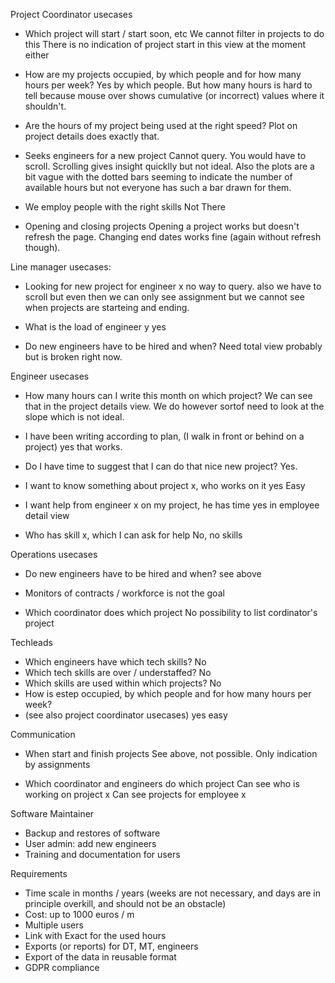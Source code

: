 Project Coordinator usecases
- Which project will start / start soon, etc
  We cannot filter in projects to do this
  There is no indication of project start in this view at the moment either

- How are my projects occupied, by which people and for how many hours per week?
  Yes by which people. But how many hours is hard to tell because mouse over shows cumulative (or incorrect) values where it shouldn't.

- Are the hours of my project being used at the right speed?
  Plot on project details does exactly that.

- Seeks engineers for a new project
  Cannot query. You would have to scroll. Scrolling gives insight quicklly but not ideal. Also the plots are a bit vague with the dotted bars seeming to indicate the number of available hours but not everyone has such a bar drawn for them.

- We employ people with the right skills
  Not There

- Opening and closing projects
  Opening a project works but doesn't refresh the page. Changing end dates works fine (again without refresh though).

Line manager usecases:
- Looking for new project for engineer x
  no way to query. also we have to scroll but even then we can only see assignment but we cannot see when projects are starteing and ending.

- What is the load of engineer y
  yes

- Do new engineers have to be hired and when?
  Need total view probably but is broken right now.

Engineer usecases
- How many hours can I write this month on which project?
  We can see that in the project details view. We do however sortof need to look at the slope which is not ideal.

- I have been writing according to plan, (I walk in front or behind on a project)
  yes that works.

- Do I have time to suggest that I can do that nice new project?
  Yes.

- I want to know something about project x, who works on it
  yes Easy

- I want help from engineer x on my project, he has time
  yes in employee detail view

- Who has skill x, which I can ask for help
  No, no skills

Operations usecases
- Do new engineers have to be hired and when?
  see above

- Monitors of contracts / workforce is not the goal
- Which coordinator does which project
  No possibility to list cordinator's project

Techleads
- Which engineers have which tech skills?
  No
- Which tech skills are over / understaffed?
  No
- Which skills are used within which projects?
  No
- How is estep occupied, by which people and for how many hours per week?
- (see also project coordinator usecases)
  yes easy

Communication
- When start and finish projects
  See above, not possible. Only indication by assignments

- Which coordinator and engineers do which project
  Can see who is working on project x
  Can see projects for employee x


Software Maintainer
- Backup and restores of software
- User admin: add new engineers
- Training and documentation for users

Requirements
- Time scale in months / years (weeks are not necessary, and days are in principle overkill, and should not be an obstacle)
- Cost: up to 1000 euros / m
-	Multiple users
- Link with Exact for the used hours
- Exports (or reports) for DT, MT, engineers
- Export of the data in reusable format
- GDPR compliance
 


